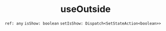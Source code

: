 <h1 align="center">useOutside</h1>

```ref: any```
```isShow: boolean```
```setIsShow: Dispatch<SetStateAction<boolean>>```
